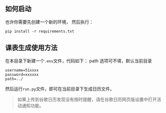 ## 如何启动
也许你需要先创建一个新的环境， 然后执行：
```
pip install -r requirements.txt
```

## 课表生成使用方法
在本目录下新建一个`.env`文件，代码如下：
path 选项可不填，默认当前目录
```env
username=51xxxx
password=xxxxxx
path=../
```

然后运行`run.py`文件，即可在当前目录下生成日历文件。

> 如果上传到谷歌日历发现没有按时提醒，请在谷歌日历网页版设置中打开活动通知功能。